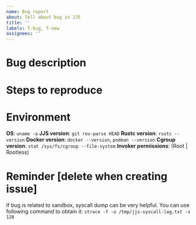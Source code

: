 ```yaml
---
name: Bug report
about: Tell about bug in JJS
title: ''
labels: T-bug, T-new
assignees: ''
---
```


# Bug description
<!-- Describe bug.
Possible items:
  - Expected behavior.
  - Actual behavior.
  - Explanation, additional background, etc. -->

# Steps to reproduce
<!-- Write how this bug can be reproduced.
Ideally, attach script that triggers this bug on fresh JJS instance. -->

# Environment
<!-- Feel free to remove unapplicable lines, or provide additional info.
You can use provided commands to find out information. -->
**OS**: `uname -a`
**JJS version**: `git rev-parse HEAD`
**Rustc version**: `rustc --version`
**Docker version**: `docker --version`, `podman --version`
**Cgroup version**: `stat /sys/fs/cgroup --file-system`
**Invoker permissions**: (Root | Rootless)

# Reminder [delete when creating issue]
If bug is related to sandbox, syscall dump can be very helpful.
You can use following command to obtain it:
`strace -f -o /tmp/jjs-syscall-log.txt -s 128`